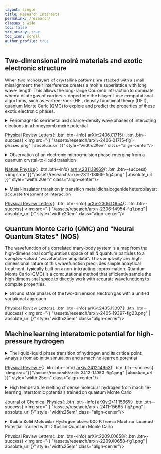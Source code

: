```yaml
---
layout: single
title: Research Interests
permalink: /research/
classes_: wide
toc: false
toc_sticky: true
toc_icon: scroll
author_profile: true
---
```


## Two-dimensional moiré materials and exotic electronic structure

When two monolayers of crystalline patterns are stacked with a small misalignment, their interference creates a moir´e superlattice with long wave- length. This allows the long-range Coulomb interaction to dominate when a dilute gas of carriers is doped into the bilayer. I use computational algorithms, such as Hartree-Fock (HF), density functional theory (DFT), quantum Monte Carlo (QMC) to explore and predict the properties of these exotic electronic phases.

<!-- honeycomb moire -->
<details>
<summary>
Ferromagnetic semimetal and charge-density wave phases of interacting electrons in a honeycomb moiré potential
</summary>
  
  <div class="notice--info"><p>
<b>Yubo Yang</b>, Miguel A. Morales, Shiwei Zhang<br /><br />

The exploration of quantum phases in moir´e systems has drawn intense experimental and theo-
retical efforts. The realization of honeycomb symmetry has been a recent focus. The combination of
strong interaction and honeycomb symmetry can lead to exotic electronic states such as fractional
Chern insulator, unconventional superconductor, and quantum spin liquid. Accurate computations
in such systems, with reliable treatment of strong long-ranged Coulomb interaction and approaching
the large system sizes to extract thermodynamic phases, are mostly missing. We study the two-
dimensional electron gas on a honeycomb moir´e lattice at quarter filling, using fixed-phase diffusion
Monte Carlo. The ground state phases of this important model are determined in the parameter
regime relevant to current experiments. With increasing moir´e potential, the systems transitions
from a paramagnetic metal to an itinerant ferromagnetic semimetal and then a charge-density-wave
insulator.
</p></div>
</details>

[Physical Review Letters](https://journals.aps.org/prl/abstract/10.1103/PhysRevLett.133.266501){: .btn .btn--info} [arXiv:2406.01715](https://arxiv.org/abs/2406.01715){: .btn .btn--success}
<img src="{{ "/assets/research/arxiv-2406-01715-fig1-phases.png" | absolute_url }}" style="width:20em" class="align-center"/>


<!-- 2DEG intermediate phase -->
<details>
<summary>
Observation of an electronic microemulsion phase emerging from a quantum crystal-to-liquid transition
</summary>
  
  <div class="notice--info"><p>
Jiho Sung, Jue Wang, Ilya Esterlis, Pavel A. Volkov, Giovanni Scuri, You Zhou, Elise Brutschea, Takashi Taniguchi, Kenji Watanabe, <b>Yubo Yang</b>, Miguel A. Morales, Shiwei Zhang, Andrew J. Millis, Mikhail D. Lukin, Philip Kim, Eugene Demler, Hongkun Park<br /><br />

Strongly interacting electronic systems possess rich phase diagrams resulting from the competition between different quantum ground states. A general mechanism that relieves this frustration is the emergence of microemulsion phases, where regions of different phase self-organize across multiple length scales. The experimental characterization of these phases often poses significant challenges, as the long-range Coulomb interaction microscopically mingles the competing states. Here, we use cryogenic reflectance and magneto-optical spectroscopy to observe the signatures of the mixed state between an electronic Wigner crystal and an electron liquid in a MoSe2 monolayer. We find that the transit into this 'microemulsion' state is marked by anomalies in exciton reflectance, spin susceptibility, and Umklapp scattering, establishing it as a distinct phase of electronic matter. Our study of the two-dimensional electronic microemulsion phase elucidates the physics of novel correlated electron states with strong Coulomb interactions.
</p></div>
</details>

[Nature Physics](https://www.nature.com/articles/s41567-024-02759-8){: .btn .btn--info} [arXiv:2311.18069](https://arxiv.org/abs/2311.18069){: .btn .btn--success}
<img src="{{ "/assets/research/arxiv-2311-18069-fig4.png" | absolute_url }}" style="width:20em" class="align-center"/>

<!-- triangular moire -->
<details>
<summary>
Metal-insulator transition in transition metal dichalcogenide heterobilayer: accurate treatment of interaction
</summary>
  
  <div class="notice--info"><p>
<b>Yubo Yang</b>, Miguel A. Morales, Shiwei Zhang<br /><br />

Transition metal dichalcogenide superlattices provide an exciting new platform for exploring and understanding a variety of phases of matter. The moiré continuum Hamiltonian, of two-dimensional jellium in a modulating potential, provides a fundamental model for such systems. Accurate computations with this model are essential for interpreting experimental observations and making predictions for future explorations. In this work, we combine two complementary quantum Monte Carlo (QMC) methods, phaseless auxiliary field quantum Monte Carlo and fixed-phase diffusion Monte Carlo, to study the ground state of this Hamiltonian. We observe a metal-insulator transition between a paramagnetic and a 120∘ Néel ordered state as the moiré potential depth and the interaction strength are varied. We find significant differences from existing results by Hartree-Fock and exact diagonalization studies. In addition, we benchmark density-functional theory, and suggest an optimal hybrid functional which best approximates our QMC results.
</p></div>
</details>

[Physical Review Letters](https://journals.aps.org/prl/abstract/10.1103/PhysRevLett.132.076503){: .btn .btn--info} [arXiv:2306.14954](https://arxiv.org/abs/2306.14954){: .btn .btn--success}
<img src="{{ "/assets/research/arxiv-2306-14954-fig1.png" | absolute_url }}" style="width:20em" class="align-center"/>

## Quantum Monte Carlo (QMC) and "Neural Quantum States" (NQS)

The wavefunction of a correlated many-body system is a map from the high-dimensional configurations space of all N quantum particles to a complex-valued "wavefunction amplitute". The complexity and high-dimensional nature of this wavefunction precludes simple analytical treatment, typically built on a non-interacting approximation.
Quantum Monte Carlo (QMC) is a computational method that efficiently sample the high-dimensional space to directly work with accurate wavefunctions to compute properties.


<!-- 2DEG NSCL -->
<details>
<summary>
Ground state phases of the two-dimension electron gas with a unified variational approach
</summary>
  
  <div class="notice--info"><p>
Conor Smith, Yixiao Chen, Ryan Levy, <b>Yubo Yang</b>, Miguel A. Morales, Shiwei Zhang
<br/><br/>
The two-dimensional electron gas (2DEG) is a fundamental model, which is drawing increasing interest because of recent advances in experimental and theoretical studies of 2D materials. Current understanding of the ground state of the 2DEG relies on quantum Monte Carlo calculations, based on variational comparisons of different ansatze for different phases. We use a single variational ansatz, a general backflow-type wave function using a message-passing neural quantum state architecture, for a unified description across the entire density range. The variational optimization consistently leads to lower ground-state energies than previous best results. Transition into a Wigner crystal (WC) phase occurs automatically at rs = 37 +/- 1, a density lower than currently believed. Between the liquid and WC phases, the same ansatz and variational search strongly suggest the existence of intermediate states in a broad range of densities, with enhanced short-range nematic spin correlations.
</p></div>
</details>

[Physical Review Letters](https://journals.aps.org/prl/abstract/10.1103/PhysRevLett.133.266504){: .btn .btn--info} [arXiv:2405.19397](https://arxiv.org/abs/2405.19397){: .btn .btn--success}
<img src="{{ "/assets/research/arxiv-2405-19397-fig23.png" | absolute_url }}" style="width:25em" class="align-center"/>

## Machine learning interatomic potential for high-pressure hydrogen

<!-- nequip -->
<details>
<summary>
The liquid-liquid phase transition of hydrogen and its critical point: Analysis from ab initio simulation and a machine-learned potential
</summary>

  <div class="notice--info"><p>
Mathieu Istas, Scott Jensen, <b>Yubo Yang</b>, Markus Holzmann, Carlo Pierleoni, David M. Ceperley
<br/><br/>
We simulate high-pressure hydrogen in its liquid phase close to molecular dissociation using a machine-learned interatomic potential. The model is trained with density functional theory (DFT) forces and energies, with the Perdew-Burke-Ernzerhof (PBE) exchange-correlation functional. We show that an accurate NequIP model, an E(3)-equivariant neural network potential, accurately reproduces the phase transition present in PBE. Moreover, the computational efficiency of this model allows for substantially longer molecular dynamics trajectories, enabling us to perform a finite-size scaling (FSS) analysis to distinguish between a crossover and a true first-order phase transition. We locate the critical point of this transition, the liquid-liquid phase transition (LLPT), at 1200-1300 K and 155-160 GPa, a temperature lower than most previous estimates and close to the melting transition.
</p></div>
</details>

[Physical Review E](https://journals.aps.org/pre/abstract/10.1103/PhysRevE.111.045307){: .btn .btn--info}
[arXiv:2412.14953](https://arxiv.org/abs/2412.14953){: .btn .btn--success}
<img src="{{ "/assets/research/arxiv-2412-14953-fig1.png" | absolute_url }}" style="width:25em" class="align-center"/>

<!-- mace -->
<details>
<summary>
High temperature melting of dense molecular hydrogen from machine-learning interatomic potentials trained on quantum Monte Carlo
</summary>

  <div class="notice--info"><p>
Shubhang Goswami, Scott Jensen, <b>Yubo Yang</b>, Markus Holzmann, Carlo Pierleoni, David M. Ceperley
<br/><br/>
We present results and discuss methods for computing the melting temperature of dense molecular hydrogen using a machine learned model trained on quantum Monte Carlo data. In this newly trained model, we emphasize the importance of accurate total energies in the training. We integrate a two phase method for estimating the melting temperature with estimates from the Clausius-Clapeyron relation to provide a more accurate melting curve from the model. We make detailed predictions of the melting temperature, solid and liquid volumes, latent heat and internal energy from 50 GPa to 180 GPa for both classical hydrogen and quantum hydrogen. At pressures of roughly 173 GPa and 1635K, we observe molecular dissociation in the liquid phase. We compare with previous simulations and experimental measurements.
</p></div>
</details>

[Journal of Chemical Physics](https://pubs.aip.org/aip/jcp/article-abstract/162/5/054118/3333656/High-temperature-melting-of-dense-molecular?redirectedFrom=fulltext){: .btn .btn--info} [arXiv:2411.15665](https://arxiv.org/abs/2411.15665){: .btn .btn--success}
<img src="{{ "/assets/research/arxiv-2411-15665-fig7.png" | absolute_url }}" style="width:25em" class="align-center"/>


<!-- DeePMD -->
<details>
<summary>
Stable Solid Molecular Hydrogen above 900 K from a Machine-Learned Potential Trained with Diffusion Quantum Monte Carlo
</summary>

  <div class="notice--info"><p>
Hongwei Niu, <b>Yubo Yang</b>, Scott Jensen, Markus Holzmann, Carlo Pierleoni, David M. Ceperley
<br/><br/>
We survey the phase diagram of high-pressure molecular hydrogen with path integral molecular dynamics using a machine-learned interatomic potential trained with Quantum Monte Carlo forces and energies. Besides the HCP and C2/c-24 phases, we find two new stable phases both with molecular centers in the Fmmm-4 structure, separated by a molecular orientation transition with temperature. The high temperature isotropic Fmmm-4 phase has a reentrant melting line with a maximum at higher temperature (1450K at 150GPa) than previously estimated and crosses the liquid-liquid transition line around 1200K and 200GPa.
</p></div>
</details>

[Physical Review Letters](https://journals.aps.org/prl/abstract/10.1103/PhysRevLett.130.076102){: .btn .btn--info} [arXiv:2209.00658](https://arxiv.org/abs/2209.00658){: .btn .btn--success}
<img src="{{ "/assets/research/arxiv-2209.00658-fig1.png" | absolute_url }}" style="width:25em" class="align-center"/>
